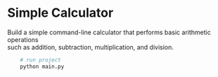 # Simple Calculator
Build a simple command-line calculator that performs basic arithmetic operations<br>
such as addition, subtraction, multiplication, and division.


```bash
    # run project
    python main.py
```

